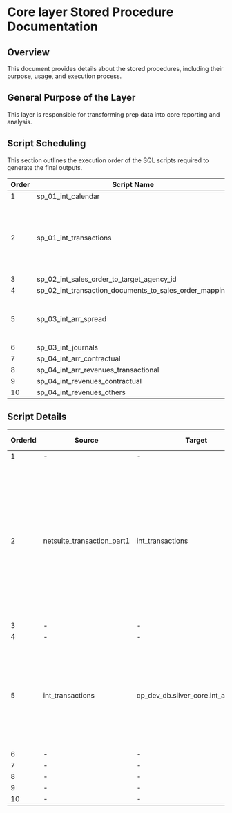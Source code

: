 # Core layer Stored Procedure Documentation

## Overview
This document provides details about the stored procedures, including their purpose, usage, and execution process.

## General Purpose of the Layer
This layer is responsible for transforming prep data into core reporting and analysis.

## Script Scheduling
This section outlines the execution order of the SQL scripts required to generate the final outputs.

| Order | Script Name                                                | Purpose                                                                                         |
|-------|------------------------------------------------------------|-------------------------------------------------------------------------------------------------|
| 1     | sp_01_int_calendar                                         | -                                                                                               |
| 2     | sp_01_int_transactions                                     | Creates a single source of truth for Sales Orders, Return Authorizations, and Credit Memos.     |
| 3     | sp_02_int_sales_order_to_target_agency_id                  | -                                                                                               |
| 4     | sp_02_int_transaction_documents_to_sales_order_mapping     | -                                                                                               |
| 5     | sp_03_int_arr_spread                                       | Creates the ARR spreading based on internal CP logic.                                           |
| 6     | sp_03_int_journals                                         | -                                                                                               |
| 7     | sp_04_int_arr_contractual                                  | -                                                                                               |
| 8     | sp_04_int_arr_revenues_transactional                       | -                                                                                               |
| 9     | sp_04_int_revenues_contractual                             | -                                                                                               |
| 10    | sp_04_int_revenues_others                                  | -                                                                                               |

## Script Details

| OrderId | Source                         | Target                                 | Summarisation Logic                                                                                                                                                       |
|-------|--------------------------------|----------------------------------------|---------------------------------------------------------------------------------------------------------------------------------------------------------------------------|
| 1     | -                              | -                                      | -                                                                                                                                                                         |
| 2     | netsuite_transaction_part1     | int_transactions                       | • Transaction Classification <br> • Join transactions with transaction line <br> • Data Cleaning & Preparation <br> • Get data of: <br> - Revenue class <br> - Item <br> - Product suite <br> - Product subtype <br> - Entity <br> - Customer |
| 3     | -                              | -                                      | -                                                                                                                                                                         |
| 4     | -                              | -                                      | -                                                                                                                                                                         |
| 5     | int_transactions               | cp_dev_db.silver_core.int_arr_spread   | • Revenue Type Classification <br> • Sales Order Number Mapping <br> • Calculate ARR and MRR <br> • Find the spread dates, period, and amount                            |
| 6     | -                              | -                                      | -                                                                                                                                                                         |
| 7     | -                              | -                                      | -                                                                                                                                                                         |
| 8     | -                              | -                                      | -                                                                                                                                                                         |
| 9     | -                              | -                                      | -                                                                                                                                                                         |
| 10    | -                              | -                                      | -                                                                                                                                                                         |
